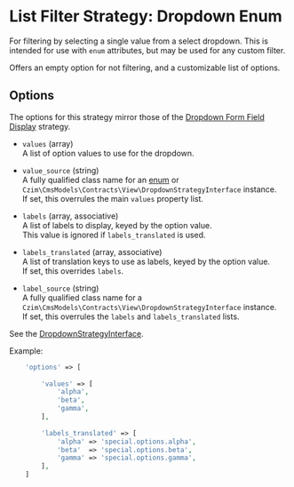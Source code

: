 # List Filter Strategy: Dropdown Enum

For filtering by selecting a single value from a select dropdown.
This is intended for use with `enum` attributes, but may be used for any custom filter.

Offers an empty option for not filtering, and a customizable list of options.


## Options

The options for this strategy mirror those of the [Dropdown Form Field Display](../FormFieldDisplayStrategies/Dropdown.md) strategy.  

- `values` (array)  
    A list of option values to use for the dropdown.

- `value_source` (string)  
    A fully qualified class name for an [enum](https://github.com/myclabs/php-enum) or `Czim\CmsModels\Contracts\View\DropdownStrategyInterface` instance.  
    If set, this overrules the main `values` property list.

- `labels` (array, associative)  
    A list of labels to display, keyed by the option value.    
    This value is ignored if `labels_translated` is used.  
        
- `labels_translated` (array, associative)  
    A list of translation keys to use as labels, keyed by the option value.  
    If set, this overrides `labels`.
    
- `label_source` (string)    
    A fully qualified class name for a `Czim\CmsModels\Contracts\View\DropdownStrategyInterface` instance.  
    If set, this overrules the `labels` and `labels_translated` lists.

See the [DropdownStrategyInterface](https://github.com/czim/laravel-cms-models/tree/master/src/Contracts/View/DropdownStrategyInterface.php).


Example:

```php
    'options' => [
        
        'values' => [
            'alpha',
            'beta',
            'gamma',
        ],
        
        'labels_translated' => [
            'alpha' => 'special.options.alpha',
            'beta'  => 'special.options.beta',
            'gamma' => 'special.options.gamma',
        ],
    ]
```
